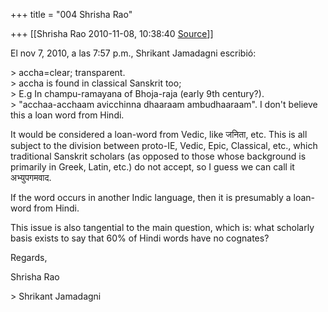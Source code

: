 +++
title = "004 Shrisha Rao"

+++
[[Shrisha Rao	2010-11-08, 10:38:40 [Source](https://groups.google.com/g/bvparishat/c/b3goBfWCnEo)]]



El nov 7, 2010, a las 7:57 p.m., Shrikant Jamadagni escribió:

\> accha=clear; transparent.  
\> accha is found in classical Sanskrit too;  
\> E.g In champu-ramayana of Bhoja-raja (early 9th century?).  
\> "acchaa-acchaam avicchinna dhaaraam ambudhaaraam". I don't believe this a loan word from Hindi.

It would be considered a loan-word from Vedic, like जनिता, etc. This is all subject to the division between proto-IE, Vedic, Epic, Classical, etc., which traditional Sanskrit scholars (as opposed to those whose background is primarily in Greek, Latin, etc.) do not accept, so I guess we can call it अभ्युपगमवाद.

If the word occurs in another Indic language, then it is presumably a loan-word from Hindi.

This issue is also tangential to the main question, which is: what scholarly basis exists to say that 60% of Hindi words have no cognates?

Regards,

Shrisha Rao

\> Shrikant Jamadagni

